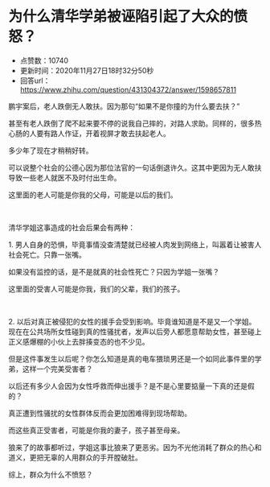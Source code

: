 # 为什么清华学弟被诬陷引起了大众的愤怒？
- 点赞数：10740
- 更新时间：2020年11月27日18时32分50秒
- 回答url：https://www.zhihu.com/question/431304372/answer/1598657811
<body>
 <p data-pid="uOvrRspV">鹏宇案后，老人跌倒无人敢扶。因为那句“如果不是你撞的为什么要去扶？”</p>
 <p data-pid="v27h8YIC">甚至有老人跌倒了爬不起来要不停的说我自己摔的，对路人求助。同样的，很多热心肠的人要有路人作证，开着视屏才敢去扶起老人。</p>
 <p data-pid="jpqLX6BQ">多少年了现在才稍稍好转。</p>
 <p data-pid="T9mI8tHT">可以说整个社会的公德心因为那位法官的一句话倒退许久。这其中更因为无人敢扶导致一些老人就医不及时付出生命。</p>
 <p data-pid="w8_BJa_Y">这里面的老人可能是你我的父母，可能是以后的我们。</p>
 <p class="ztext-empty-paragraph"><br></p>
 <p data-pid="_mPerp7x">清华学姐这事造成的社会后果会有两种：</p>
 <p data-pid="dHzpT2Tm">1. 男人自身的恐惧，毕竟事情没查清楚就已经被人肉发到网络上，叫嚣着让被害人社会死亡。只靠一张嘴。</p>
 <p data-pid="_l9V7AAJ">如果没有监控的话，是不是就真的社会性死亡？只因为学姐一张嘴？</p>
 <p data-pid="lzSyfy-7">这里面的受害人可能是你我，我们的父辈，我们的孩子。</p>
 <p class="ztext-empty-paragraph"><br></p>
 <p data-pid="LwVqLG-A">2. 以后对真正被侵犯的女性的援手会受到影响。毕竟谁知道是不是又一个学姐。现在在公共场所女性碰到真的性骚扰者，发声以后旁人都愿意帮助女性，甚至碰上正义感爆棚的小伙上去胖揍变态的也不少见。</p>
 <p data-pid="Rmo9Forh">但是这件事发生以后呢？你怎么知道是真的电车猥琐男还是一个如同此事件里的学弟，这样一个完美受害者？</p>
 <p data-pid="AwZZHf4F">以后还有多少人会因为女性呼救而伸出援手？是不是心里要掂量一下真的还是假的？</p>
 <p data-pid="xH-rEpLe">真正遭到性骚扰的女性群体反而会更加困难得到现场帮助。</p>
 <p data-pid="nR83-8iN">而这些真正受害者，可能是你我的妻子，孩子甚至母亲。</p>
 <p data-pid="TyQ6VzQK">狼来了的故事都听过，学姐这事比狼来了更恶劣。因为不光他消耗了群众的热心和道义，更把无辜的人用群众的手开膛破肚。</p>
 <p data-pid="h4gIbTpK">综上，群众为什么不愤怒？</p>
</body>